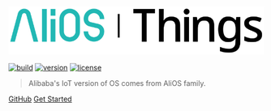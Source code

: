 ![logo](_media/icon.svg)

[![build](https://img.shields.io/travis/alibaba/AliOS-Things.svg?style=flat-square)](https://github.com/alibaba/AliOS-Things)
[![version](https://img.shields.io/github/tag/alibaba/AliOS-Things.svg?style=flat-square)](https://github.com/alibaba/AliOS-Things)
[![license](https://img.shields.io/github/license/alibaba/AliOS-Things.svg?style=flat-square)](https://github.com/alibaba/AliOS-Things)

> Alibaba's IoT version of OS comes from AliOS family.

[GitHub](https://github.com/alibaba/AliOS-Things)
[Get Started](#alios-things)
